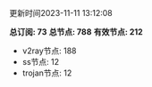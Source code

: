 更新时间2023-11-11 13:12:08

**总订阅: 73**
**总节点: 788**
**有效节点: 212**
- v2ray节点: 188
- ss节点: 12
- trojan节点: 12
